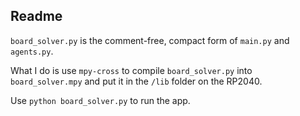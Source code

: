## Readme

`board_solver.py` is the comment-free, compact form of `main.py` and `agents.py`.

What I do is use `mpy-cross` to compile `board_solver.py` into `board_solver.mpy`
and put it in the `/lib` folder on the RP2040.

Use `python board_solver.py` to run the app.




